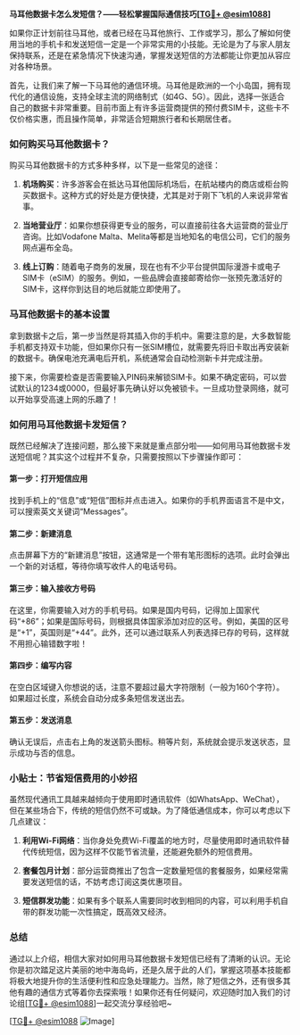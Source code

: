 **马耳他数据卡怎么发短信？——轻松掌握国际通信技巧[[TG💪+ @esim1088](https://t.me/s/esim1088)]**

如果你正计划前往马耳他，或者已经在马耳他旅行、工作或学习，那么了解如何使用当地的手机卡和发送短信一定是一个非常实用的小技能。无论是为了与家人朋友保持联系，还是在紧急情况下快速沟通，掌握发送短信的方法都能让你更加从容应对各种场景。

首先，让我们来了解一下马耳他的通信环境。马耳他是欧洲的一个小岛国，拥有现代化的通信设施，支持全球主流的网络制式（如4G、5G）。因此，选择一张适合自己的数据卡非常重要。目前市面上有许多运营商提供的预付费SIM卡，这些卡不仅价格实惠，而且操作简单，非常适合短期旅行者和长期居住者。

### 如何购买马耳他数据卡？

购买马耳他数据卡的方式多种多样，以下是一些常见的途径：

1. **机场购买**：许多游客会在抵达马耳他国际机场后，在航站楼内的商店或柜台购买数据卡。这种方式的好处是方便快捷，尤其是对于刚下飞机的人来说非常省事。
   
2. **当地营业厅**：如果你想获得更专业的服务，可以直接前往各大运营商的营业厅咨询。比如Vodafone Malta、Melita等都是当地知名的电信公司，它们的服务网点遍布全岛。

3. **线上订购**：随着电子商务的发展，现在也有不少平台提供国际漫游卡或电子SIM卡（eSIM）的服务。例如，一些品牌会直接邮寄给你一张预先激活好的SIM卡，这样你到达目的地后就能立即使用了。

### 马耳他数据卡的基本设置

拿到数据卡之后，第一步当然是将其插入你的手机中。需要注意的是，大多数智能手机都支持双卡功能，但如果你只有一张SIM槽位，就需要先将旧卡取出再安装新的数据卡。确保电池充满电后开机，系统通常会自动检测新卡并完成注册。

接下来，你需要检查是否需要输入PIN码来解锁SIM卡。如果不确定密码，可以尝试默认的1234或0000，但最好事先确认好以免被锁卡。一旦成功登录网络，就可以开始享受高速上网的乐趣了！

### 如何用马耳他数据卡发短信？

既然已经解决了连接问题，那么接下来就是重点部分啦——如何用马耳他数据卡发送短信呢？其实这个过程并不复杂，只需要按照以下步骤操作即可：

#### 第一步：打开短信应用
找到手机上的“信息”或“短信”图标并点击进入。如果你的手机界面语言不是中文，可以搜索英文关键词“Messages”。

#### 第二步：新建消息
点击屏幕下方的“新建消息”按钮，这通常是一个带有笔形图标的选项。此时会弹出一个新的对话框，等待你填写收件人的电话号码。

#### 第三步：输入接收方号码
在这里，你需要输入对方的手机号码。如果是国内号码，记得加上国家代码“+86”；如果是国际号码，则根据具体国家添加对应的区号。例如，美国的区号是“+1”，英国则是“+44”。此外，还可以通过联系人列表选择已存的号码，这样就不用担心输错数字啦！

#### 第四步：编写内容
在空白区域键入你想说的话，注意不要超过最大字符限制（一般为160个字符）。如果超过长度，系统会自动分成多条短信发送出去。

#### 第五步：发送消息
确认无误后，点击右上角的发送箭头图标。稍等片刻，系统就会提示发送状态，显示成功与否的信息。

### 小贴士：节省短信费用的小妙招

虽然现代通讯工具越来越倾向于使用即时通讯软件（如WhatsApp、WeChat），但在某些场合下，传统的短信仍然不可或缺。为了降低通信成本，你可以考虑以下几点建议：

1. **利用Wi-Fi网络**：当你身处免费Wi-Fi覆盖的地方时，尽量使用即时通讯软件替代传统短信，因为这样不仅能节省流量，还能避免额外的短信费用。

2. **套餐包月计划**：部分运营商推出了包含一定数量短信的套餐服务，如果经常需要发送短信的话，不妨考虑订阅这类优惠项目。

3. **短信群发功能**：如果有多个联系人需要同时收到相同的内容，可以利用手机自带的群发功能一次性搞定，既高效又经济。

### 总结

通过以上介绍，相信大家对如何用马耳他数据卡发短信已经有了清晰的认识。无论你是初次踏足这片美丽的地中海岛屿，还是久居于此的人们，掌握这项基本技能都将极大地提升你的生活便利性和应急处理能力。当然，除了短信之外，还有很多其他有趣的通信方式等着你去探索哦！如果你还有任何疑问，欢迎随时加入我们的讨论组[[TG💪+ @esim1088](https://t.me/s/esim1088)]一起交流分享经验吧~

[[TG💪+ @esim1088](https://t.me/s/esim1088) ![Image](https://i.postimg.cc/4NQfJmqS/Snipaste-2025-05-13-00-14-12.png)]